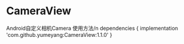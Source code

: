 # CameraView
Android自定义相机Camera
使用方法/n
dependencies {
implementation 'com.github.yumeyang:CameraView:1.1.0'
}
